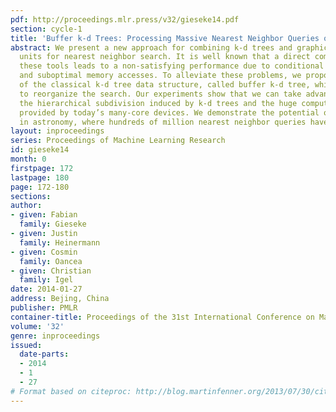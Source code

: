```yaml
---
pdf: http://proceedings.mlr.press/v32/gieseke14.pdf
section: cycle-1
title: 'Buffer k-d Trees: Processing Massive Nearest Neighbor Queries on GPUs'
abstract: We present a new approach for combining k-d trees and graphics processing
  units for nearest neighbor search. It is well known that a direct combination of
  these tools leads to a non-satisfying performance due to conditional computations
  and suboptimal memory accesses. To alleviate these problems, we propose a variant
  of the classical k-d tree data structure, called buffer k-d tree, which can be used
  to reorganize the search. Our experiments show that we can take advantage of both
  the hierarchical subdivision induced by k-d trees and the huge computational resources
  provided by today’s many-core devices. We demonstrate the potential of our approach
  in astronomy, where hundreds of million nearest neighbor queries have to be processed.
layout: inproceedings
series: Proceedings of Machine Learning Research
id: gieseke14
month: 0
firstpage: 172
lastpage: 180
page: 172-180
sections: 
author:
- given: Fabian
  family: Gieseke
- given: Justin
  family: Heinermann
- given: Cosmin
  family: Oancea
- given: Christian
  family: Igel
date: 2014-01-27
address: Bejing, China
publisher: PMLR
container-title: Proceedings of the 31st International Conference on Machine Learning
volume: '32'
genre: inproceedings
issued:
  date-parts:
  - 2014
  - 1
  - 27
# Format based on citeproc: http://blog.martinfenner.org/2013/07/30/citeproc-yaml-for-bibliographies/
---
```

